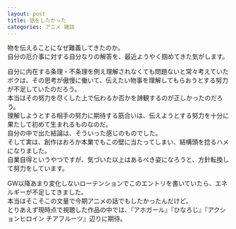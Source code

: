 ```yaml
---
layout: post
title: 話をしたかった
categories: アニメ 雑談
---
```


物を伝えることになぜ難義してきたのか。   
自分の厄介事に対する自分なりの解答を、最近ようやく掴めてきた気がします。

自分に内在する条理・不条理を例え理解されなくても問題ないと常々考えていたボクは、その思考が傲慢に働いて、伝えたい物事を理解してもらおうとする努力が不足していたのだろう。   
本当はその努力を尽くした上で伝わるか否かを諦観するのが正しかったのだろう。   
理解しようとする相手の努力に期待する筋合いは、伝えようとする努力を十分に果たして初めて生まれるものなのだ。   
自分の中で出た結論は、そういった感じのものでした。   
そして実は、創作はおろか本業でもこの壁に当たってしまい、結構頭を捻るハメになりました。  
自業自得というやつですが、気づいた以上はあるべき姿になろうと、方針転換して努力をしています。

GW以降あまり変化しないローテンションでこのエントリを書いていたら、エネルギーが不足してきました。   
本当はそこそこの文量で今期アニメの話でもしたかったんだけど。   
とりあえず現時点で視聴した作品の中では、『アホガール』『ひなろじ』『アクションヒロイン チアフルーツ』辺りに期待。

